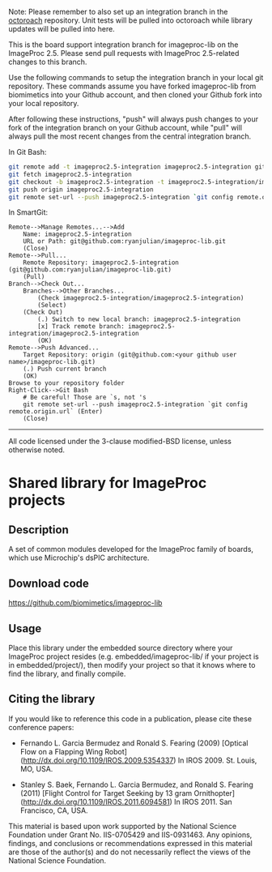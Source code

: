 Note: Please remember to also set up an integration branch in the [octoroach](https://github.com/ryanjulian/octoroach/tree/imageproc2.5-integration)
repository. Unit tests will be pulled into octoroach while library updates
will be pulled into here.

This is the board support integration branch for imageproc-lib on the
ImageProc 2.5. Please send pull requests with ImageProc 2.5-related changes
to this branch.

Use the following commands to setup the integration branch in your local git 
repository. These commands assume you have forked imageproc-lib from 
biomimetics into your Github account, and then cloned your Github fork into
your local repository.

After following these instructions, "push" will always push changes to your
fork of the integration branch on your Github account, while "pull" will
always pull the most recent changes from the central integration branch.

In Git Bash:
```bash
git remote add -t imageproc2.5-integration imageproc2.5-integration git@github.com:ryanjulian/imageproc-lib.git
git fetch imageproc2.5-integration
git checkout -b imageproc2.5-integration -t imageproc2.5-integration/imageproc2.5-integration
git push origin imageproc2.5-integration
git remote set-url --push imageproc2.5-integration `git config remote.origin.url`
```

In SmartGit:
```text
Remote-->Manage Remotes...-->Add
    Name: imageproc2.5-integration
    URL or Path: git@github.com:ryanjulian/imageproc-lib.git
    (Close)
Remote-->Pull...
    Remote Repository: imageproc2.5-integration (git@github.com:ryanjulian/imageproc-lib.git)
    (Pull)
Branch-->Check Out...
    Branches-->Other Branches...
        (Check imageproc2.5-integration/imageproc2.5-integration)
        (Select)
    (Check Out)
        (.) Switch to new local branch: imageproc2.5-integration
        [x] Track remote branch: imageproc2.5-integration/imageproc2.5-integration
        (OK)
Remote-->Push Advanced...
    Target Repository: origin (git@github.com:<your github user name>/imageproc-lib.git)
    (.) Push current branch
    (OK)
Browse to your repository folder
Right-Click-->Git Bash
    # Be careful! Those are `s, not 's
    git remote set-url --push imageproc2.5-integration `git config remote.origin.url` (Enter)
    (Close)
```

- - -

All code licensed under the 3-clause modified-BSD license, unless
otherwise noted.

Shared library for ImageProc projects
=====================================

Description
-----------
A set of common modules developed for the ImageProc family of boards,
which use Microchip's dsPIC architecture.

Download code
-------------
https://github.com/biomimetics/imageproc-lib

Usage
-----
Place this library under the embedded source directory where your
ImageProc project resides (e.g. embedded/imageproc-lib/ if your project
is in embedded/project/), then modify your project so that it knows
where to find the library, and finally compile.

Citing the library
------------------
If you would like to reference this code in a publication, please cite
these conference papers:

- Fernando L. Garcia Bermudez and Ronald S. Fearing (2009)
  [Optical Flow on a Flapping Wing Robot]
  (http://dx.doi.org/10.1109/IROS.2009.5354337)
  In IROS 2009. St. Louis, MO, USA.

- Stanley S. Baek, Fernando L. Garcia Bermudez, and Ronald S. Fearing (2011)
  [Flight Control for Target Seeking by 13 gram Ornithopter]
   (http://dx.doi.org/10.1109/IROS.2011.6094581)
  In IROS 2011. San Francisco, CA, USA.

This material is based upon work supported by the National Science
Foundation under Grant No. IIS-0705429 and IIS-0931463. Any opinions, 
findings, and conclusions or recommendations expressed in this material
are those of the author(s) and do not necessarily reflect the views of
the National Science Foundation.
